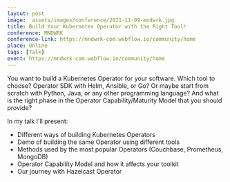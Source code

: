 ```yaml
---
layout: post
image:  assets/images/conference/2021-11-09-mndwrk.jpg
title: Build Your Kubernetes Operator with the Right Tool!
conference: MNDWRK
conference-link: https://mndwrk-com.webflow.io/community/home
place: Online
tags: [Talk]
event: https://mndwrk-com.webflow.io/community/home
---
```


You want to build a Kubernetes Operator for your software. Which tool to choose? Operator SDK with Helm, Ansible, or Go? Or maybe start from scratch with Python, Java, or any other programming language? And what is the right phase in the Operator Capability/Maturity Model that you should provide?

In my talk I'll present:
- Different ways of building Kubernetes Operators
- Demo of building the same Operator using different tools
- Methods used by the most popular Operators (Couchbase, Prometheus, MongoDB)
- Operator Capability Model and how it affects your toolkit
- Our journey with Hazelcast Operator


